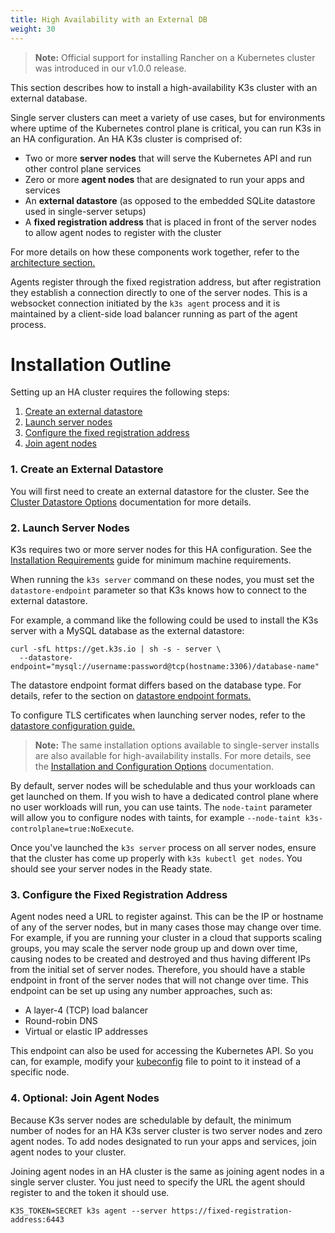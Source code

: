 ```yaml
---
title: High Availability with an External DB
weight: 30
---
```


> **Note:** Official support for installing Rancher on a Kubernetes cluster was introduced in our v1.0.0 release.

This section describes how to install a high-availability K3s cluster with an external database.

Single server clusters can meet a variety of use cases, but for environments where uptime of the Kubernetes control plane is critical, you can run K3s in an HA configuration. An HA K3s cluster is comprised of:

* Two or more **server nodes** that will serve the Kubernetes API and run other control plane services
* Zero or more **agent nodes** that are designated to run your apps and services
* An **external datastore** (as opposed to the embedded SQLite datastore used in single-server setups)
* A **fixed registration address** that is placed in front of the server nodes to allow agent nodes to register with the cluster

For more details on how these components work together, refer to the [architecture section.]({{<baseurl>}}/k3s/latest/en/architecture/#high-availability-with-an-external-db)

Agents register through the fixed registration address, but after registration they establish a connection directly to one of the server nodes. This is a websocket connection initiated by the `k3s agent` process and it is maintained by a client-side load balancer running as part of the agent process.

# Installation Outline

Setting up an HA cluster requires the following steps:

1. [Create an external datastore](#1-create-an-external-datastore)
2. [Launch server nodes](#2-launch-server-nodes)
3. [Configure the fixed registration address](#3-configure-the-fixed-registration-address)
4. [Join agent nodes](#4-optional-join-agent-nodes)

### 1. Create an External Datastore
You will first need to create an external datastore for the cluster. See the [Cluster Datastore Options]({{<baseurl>}}/k3s/latest/en/installation/datastore/) documentation for more details.

### 2. Launch Server Nodes
K3s requires two or more server nodes for this HA configuration. See the [Installation Requirements]({{<baseurl>}}/k3s/latest/en/installation/installation-requirements/) guide for minimum machine requirements.

When running the `k3s server` command on these nodes, you must set the `datastore-endpoint` parameter so that K3s knows how to connect to the external datastore.

For example, a command like the following could be used to install the K3s server with a MySQL database as the external datastore:

```
curl -sfL https://get.k3s.io | sh -s - server \
  --datastore-endpoint="mysql://username:password@tcp(hostname:3306)/database-name"
```

The datastore endpoint format differs based on the database type. For details, refer to the section on [datastore endpoint formats.]({{<baseurl>}}/k3s/latest/en/installation/datastore/#datastore-endpoint-format-and-functionality)

To configure TLS certificates when launching server nodes, refer to the [datastore configuration guide.]({{<baseurl>}}/k3s/latest/en/installation/datastore/#external-datastore-configuration-parameters)

> **Note:** The same installation options available to single-server installs are also available for high-availability installs. For more details, see the [Installation and Configuration Options]({{<baseurl>}}/k3s/latest/en/installation/install-options/) documentation.

By default, server nodes will be schedulable and thus your workloads can get launched on them. If you wish to have a dedicated control plane where no user workloads will run, you can use taints. The <span style='white-space: nowrap'>`node-taint`</span> parameter will allow you to configure nodes with taints, for example <span style='white-space: nowrap'>`--node-taint k3s-controlplane=true:NoExecute`</span>.

Once you've launched the `k3s server` process on all server nodes, ensure that the cluster has come up properly with `k3s kubectl get nodes`. You should see your server nodes in the Ready state.

### 3. Configure the Fixed Registration Address

Agent nodes need a URL to register against. This can be the IP or hostname of any of the server nodes, but in many cases those may change over time. For example, if you are running your cluster in a cloud that supports scaling groups, you may scale the server node group up and down over time, causing nodes to be created and destroyed and thus having different IPs from the initial set of server nodes. Therefore, you should have a stable endpoint in front of the server nodes that will not change over time. This endpoint can be set up using any number approaches, such as:

* A layer-4 (TCP) load balancer
* Round-robin DNS
* Virtual or elastic IP addresses

This endpoint can also be used for accessing the Kubernetes API. So you can, for example, modify your [kubeconfig](https://kubernetes.io/docs/concepts/configuration/organize-cluster-access-kubeconfig/) file to point to it instead of a specific node.

### 4. Optional: Join Agent Nodes

Because K3s server nodes are schedulable by default, the minimum number of nodes for an HA K3s server cluster is two server nodes and zero agent nodes. To add nodes designated to run your apps and services, join agent nodes to your cluster.

Joining agent nodes in an HA cluster is the same as joining agent nodes in a single server cluster. You just need to specify the URL the agent should register to and the token it should use.

```
K3S_TOKEN=SECRET k3s agent --server https://fixed-registration-address:6443
```
